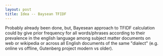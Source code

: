 ```yaml
---
layout: post
title: Idea -- Baysean TFIDF
---
```


Probably already been done, but, Bayesean approach to TFIDF calculation could by give prior frequency for all words/phrases according to their prevalence in the english language among subject matter documents on web or wikipedia or across all English documents of the same "dialect" (e.g. online vs offline, Gutenberg project modern vs older).

